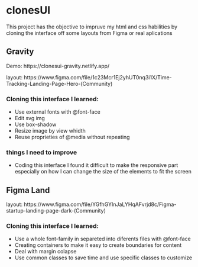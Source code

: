 # clonesUI

This project has the objective to impruve my html and css habilities by cloning the interface off some layouts from Figma or real aplications

 <h2>Gravity</h2>
 
 <p>Demo: https://clonesui-gravity.netlify.app/</p>
 <p>layout: https://www.figma.com/file/1c23Mcr1Ej2yhUT0nq3i1X/Time-Tracking-Landing-Page-Hero-(Community)</p>
 
 <h3>Cloning this interface I learned:</h3>
 <ul>
  <li>Use external fonts with @font-face</li>
  <li>Edit svg img</li>
  <li>Use box-shadow</li>
  <li>Resize image by view whidth</li>
  <li>Reuse proprieties of @media without repeating</li>
 </ul>
  
 <h3>things I need to improve</h3>
 <ul>
  <li>Coding this interface I found it difficult to make the responsive part especially on how I can change the size of the elements to fit the screen</li>
 </ul>

 <h2>Figma Land</h2>

 <p>layout: https://www.figma.com/file/YGfhGYInJaLYHqAFvrjd8c/Figma-startup-landing-page-dark-(Community)</p>

 <h3>Cloning this interface I learned:</h3>
 <ul>
  <li>Use a whole font-family in separeted into diferents files with @font-face</li>
  <li>Creating containers to make it easy to create boundaries for content</li>
  <li>Deal with margin colapse</li>
  <li>Use common classes to save time and use specific classes to customize</li>
 </ul>
